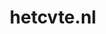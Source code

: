 ---
layout: post
title:  "hetcvte.nl"
internal_url:  "/data/hetcvte.nl.html"
categories: dutchgov
---